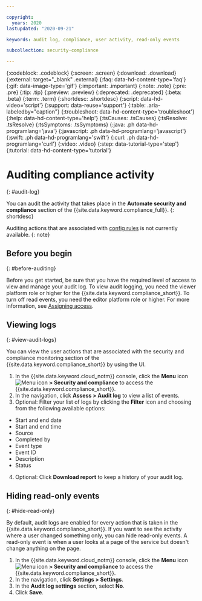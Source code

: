 ```yaml
---

copyright:
  years: 2020
lastupdated: "2020-09-21"

keywords: audit log, compliance, user activity, read-only events

subcollection: security-compliance

---
```


{:codeblock: .codeblock}
{:screen: .screen}
{:download: .download}
{:external: target="_blank" .external}
{:faq: data-hd-content-type='faq'}
{:gif: data-image-type='gif'}
{:important: .important}
{:note: .note}
{:pre: .pre}
{:tip: .tip}
{:preview: .preview}
{:deprecated: .deprecated}
{:beta: .beta}
{:term: .term}
{:shortdesc: .shortdesc}
{:script: data-hd-video='script'}
{:support: data-reuse='support'}
{:table: .aria-labeledby="caption"}
{:troubleshoot: data-hd-content-type='troubleshoot'}
{:help: data-hd-content-type='help'}
{:tsCauses: .tsCauses}
{:tsResolve: .tsResolve}
{:tsSymptoms: .tsSymptoms}
{:java: .ph data-hd-programlang='java'}
{:javascript: .ph data-hd-programlang='javascript'}
{:swift: .ph data-hd-programlang='swift'}
{:curl: .ph data-hd-programlang='curl'}
{:video: .video}
{:step: data-tutorial-type='step'}
{:tutorial: data-hd-content-type='tutorial'}


# Auditing compliance activity
{: #audit-log}

You can audit the activity that takes place in the **Automate security and compliance** section of the {{site.data.keyword.compliance_full}}.
{: shortdesc}

Auditing actions that are associated with [config rules](/docs/security-compliance?topic=security-compliance-rules) is not currently available.
{: note}

## Before you begin
{: #before-auditing}

Before you get started, be sure that you have the required level of access to view and manage your audit log. To view audit logging, you need the viewer platform role or higher for the {{site.data.keyword.compliance_short}}. To turn off read events, you need the editor platform role or higher. For more information, see [Assigning access](/docs/security-compliance?topic=security-compliance-access-management).



## Viewing logs
{: #view-audit-logs}

You can view the user actions that are associated with the security and compliance monitoring section of the {{site.data.keyword.compliance_short}} by using the UI.

1. In the {{site.data.keyword.cloud_notm}} console, click the **Menu** icon ![Menu icon](../icons/icon_hamburger.svg) **> Security and compliance** to access the {{site.data.keyword.compliance_short}}.
2. In the navigation, click **Assess > Audit log** to view a list of events. 
3. Optional: Filter your list of logs by clicking the **Filter** icon and choosing from the following available options:

  * Start and end date
  * Start and end time
  * Source
  * Completed by
  * Event type
  * Event ID
  * Description
  * Status

4. Optional: Click **Download report** to keep a history of your audit log.



## Hiding read-only events
{: #hide-read-only}

By default, audit logs are enabled for every action that is taken in the {{site.data.keyword.compliance_short}}. If you want to see the activity where a user changed something only, you can hide read-only events. A read-only event is when a user looks at a page of the service but doesn't change anything on the page. 

1. In the {{site.data.keyword.cloud_notm}} console, click the **Menu** icon ![Menu icon](../icons/icon_hamburger.svg) **> Security and compliance** to access the {{site.data.keyword.compliance_short}}.
2. In the navigation, click **Settings > Settings**.
3. In the **Audit log settings** section, select **No**.
4. Click **Save**.

